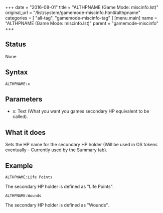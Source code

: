 +++
date = "2016-08-01"
title = "ALTHPNAME (Game Mode: miscinfo.lst)"
original_url = "/list/system/gamemode-miscinfo.html#althpname"
categories = [ "all-tag", "gamemode-miscinfo-tag" ]
[menu.main]
    name = "ALTHPNAME (Game Mode: miscinfo.lst)"
    parent = "gamemode-miscinfo"
+++

## Status

None

## Syntax

`ALTHPNAME:x`

## Parameters

-   x: Text (What you want you games secondary HP
    equivalent to be called).



What it does
------------

Sets the HP name for the secondary HP holder (Will be used in OS tokens
eventually - Currently used by the Summary tab).

Example
-------

`ALTHPNAME:Life Points`

The secondary HP holder is defined as "Life Points".

`ALTHPNAME:Wounds`

The secondary HP holder is defined as "Wounds".

